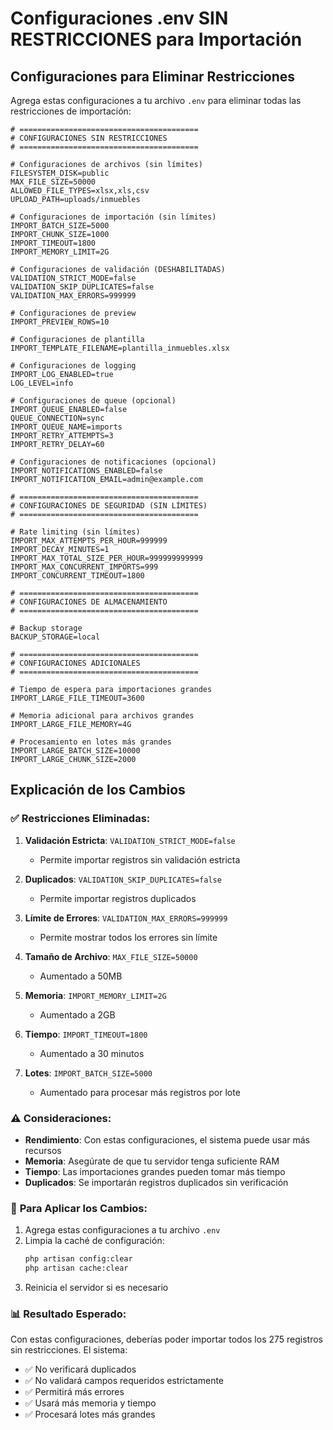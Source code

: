 # Configuraciones .env SIN RESTRICCIONES para Importación

## Configuraciones para Eliminar Restricciones

Agrega estas configuraciones a tu archivo `.env` para eliminar todas las restricciones de importación:

```env
# ========================================
# CONFIGURACIONES SIN RESTRICCIONES
# ========================================

# Configuraciones de archivos (sin límites)
FILESYSTEM_DISK=public
MAX_FILE_SIZE=50000
ALLOWED_FILE_TYPES=xlsx,xls,csv
UPLOAD_PATH=uploads/inmuebles

# Configuraciones de importación (sin límites)
IMPORT_BATCH_SIZE=5000
IMPORT_CHUNK_SIZE=1000
IMPORT_TIMEOUT=1800
IMPORT_MEMORY_LIMIT=2G

# Configuraciones de validación (DESHABILITADAS)
VALIDATION_STRICT_MODE=false
VALIDATION_SKIP_DUPLICATES=false
VALIDATION_MAX_ERRORS=999999

# Configuraciones de preview
IMPORT_PREVIEW_ROWS=10

# Configuraciones de plantilla
IMPORT_TEMPLATE_FILENAME=plantilla_inmuebles.xlsx

# Configuraciones de logging
IMPORT_LOG_ENABLED=true
LOG_LEVEL=info

# Configuraciones de queue (opcional)
IMPORT_QUEUE_ENABLED=false
QUEUE_CONNECTION=sync
IMPORT_QUEUE_NAME=imports
IMPORT_RETRY_ATTEMPTS=3
IMPORT_RETRY_DELAY=60

# Configuraciones de notificaciones (opcional)
IMPORT_NOTIFICATIONS_ENABLED=false
IMPORT_NOTIFICATION_EMAIL=admin@example.com

# ========================================
# CONFIGURACIONES DE SEGURIDAD (SIN LÍMITES)
# ========================================

# Rate limiting (sin límites)
IMPORT_MAX_ATTEMPTS_PER_HOUR=999999
IMPORT_DECAY_MINUTES=1
IMPORT_MAX_TOTAL_SIZE_PER_HOUR=999999999999
IMPORT_MAX_CONCURRENT_IMPORTS=999
IMPORT_CONCURRENT_TIMEOUT=1800

# ========================================
# CONFIGURACIONES DE ALMACENAMIENTO
# ========================================

# Backup storage
BACKUP_STORAGE=local

# ========================================
# CONFIGURACIONES ADICIONALES
# ========================================

# Tiempo de espera para importaciones grandes
IMPORT_LARGE_FILE_TIMEOUT=3600

# Memoria adicional para archivos grandes
IMPORT_LARGE_FILE_MEMORY=4G

# Procesamiento en lotes más grandes
IMPORT_LARGE_BATCH_SIZE=10000
IMPORT_LARGE_CHUNK_SIZE=2000
```

## Explicación de los Cambios

### ✅ **Restricciones Eliminadas:**

1. **Validación Estricta**: `VALIDATION_STRICT_MODE=false`
   - Permite importar registros sin validación estricta

2. **Duplicados**: `VALIDATION_SKIP_DUPLICATES=false`
   - Permite importar registros duplicados

3. **Límite de Errores**: `VALIDATION_MAX_ERRORS=999999`
   - Permite mostrar todos los errores sin límite

4. **Tamaño de Archivo**: `MAX_FILE_SIZE=50000`
   - Aumentado a 50MB

5. **Memoria**: `IMPORT_MEMORY_LIMIT=2G`
   - Aumentado a 2GB

6. **Tiempo**: `IMPORT_TIMEOUT=1800`
   - Aumentado a 30 minutos

7. **Lotes**: `IMPORT_BATCH_SIZE=5000`
   - Aumentado para procesar más registros por lote

### ⚠️ **Consideraciones:**

- **Rendimiento**: Con estas configuraciones, el sistema puede usar más recursos
- **Memoria**: Asegúrate de que tu servidor tenga suficiente RAM
- **Tiempo**: Las importaciones grandes pueden tomar más tiempo
- **Duplicados**: Se importarán registros duplicados sin verificación

### 🔧 **Para Aplicar los Cambios:**

1. Agrega estas configuraciones a tu archivo `.env`
2. Limpia la caché de configuración:
   ```bash
   php artisan config:clear
   php artisan cache:clear
   ```
3. Reinicia el servidor si es necesario

### 📊 **Resultado Esperado:**

Con estas configuraciones, deberías poder importar todos los 275 registros sin restricciones. El sistema:

- ✅ No verificará duplicados
- ✅ No validará campos requeridos estrictamente
- ✅ Permitirá más errores
- ✅ Usará más memoria y tiempo
- ✅ Procesará lotes más grandes 